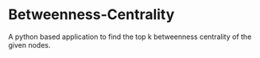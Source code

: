 # Betweenness-Centrality
A python based application to find the top k betweenness centrality of the given nodes.
